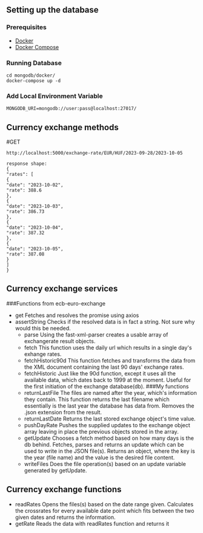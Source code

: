 ## Setting up the database

### Prerequisites

- [Docker](https://www.docker.com/)
- [Docker Compose](https://docs.docker.com/compose/install/)

### Running Database

```shell
cd mongodb/docker/
docker-compose up -d
```

### Add Local Environment Variable

```
MONGODB_URI=mongodb://user:pass@localhost:27017/
```

## Currency exchange methods

#GET

```
http://localhost:5000/exchange-rate/EUR/HUF/2023-09-28/2023-10-05
```

```
response shape:
{
"rates": [
{
"date": "2023-10-02",
"rate": 388.6
},
{
"date": "2023-10-03",
"rate": 386.73
},
{
"date": "2023-10-04",
"rate": 387.32
},
{
"date": "2023-10-05",
"rate": 387.08
}
]
}
```

## Currency exchange services

###Functions from ecb-euro-exchange

- get
  Fetches and resolves the promise using axios
- assertString
  Checks if the resolved data is in fact a string. Not sure why would this be needed.
  - parse
    Using the fast-xml-parser creates a usable array of exchangerate result objects.
  - fetch
    This function uses the daily url which results in a single day's exhange rates.
  - fetchHistoric90d
    This function fetches and transforms the data from the XML document containing the last 90 days' exchange rates.
  - fetchHistoric
    Just like the 90d function, except it uses all the available data, which dates back to 1999 at the moment. Useful for the first initiation of the exchange database(db).
    ###My functions
  - returnLastFile
    The files are named after the year, which's information they contain. This function returns the last filename which essentially is the last year the database has data from. Removes the .json extension from the result.
  - returnLastDate
    Returns the last stored exchange object's time value.
  - pushDayRate
    Pushes the supplied updates to the exchange object array leaving in place the previous objects stored in the array.
  - getUpdate
    Chooses a fetch method based on how many days is the db behind. Fetches, parses and returns an update which can be used to write in the JSON file(s). Returns an object, where the key is the year (file name) and the value is the desired file content.
  - writeFiles
    Does the file operation(s) based on an update variable generated by getUpdate.

## Currency exchange functions

- readRates
  Opens the files(s) based on the date range given. Calculates the crossrates for every available date point which fits between the two given dates and returns the information.
- getRate
  Reads the data with readRates function and returns it
